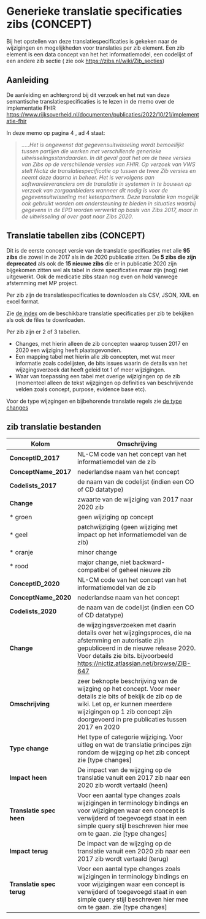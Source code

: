  # Generieke translatie specificaties zibs (CONCEPT)

Bij het opstellen van deze translatiespecificaties is gekeken naar de wijzigingen en mogelijkheden voor translaties per zib element. Een zib element is een data concept van het het informatiemodel, een codelijst of een andere zib sectie ( zie ook https://zibs.nl/wiki/Zib_secties) 

## Aanleiding  
De aanleiding en achtergrond bij dit verzoek en het nut van deze semantische translatiespecificaties is te lezen in de memo over de implementatie FHIR https://www.rijksoverheid.nl/documenten/publicaties/2022/10/21/implementatie-fhir

In deze memo op pagina 4 , ad 4 staat:
>*.....Het is ongewenst dat gegevensuitwisseling wordt bemoeilijkt tussen partijen die werken met verschillende generieke uitwisselingsstandaarden. In dit geval gaat het om de twee versies van Zibs op de verschillende versies van FHIR. Op verzoek van VWS stelt Nictiz de translatiespecificatie op tussen de twee Zib versies en neemt deze daarna in beheer. Het is vervolgens aan softwareleveranciers om de translatie in systemen in te bouwen op verzoek van zorgaanbieders wanneer dit nodig is voor de gegevensuitwisseling met ketenpartners. Deze translatie kan mogelijk ook gebruikt worden om ondersteuning te bieden in situaties waarbij gegevens in de EPD worden verwerkt op basis van Zibs 2017, maar in de uitwisseling al over gaat naar Zibs 2020*.

## Translatie tabellen zibs (CONCEPT)
Dit is de eerste concept versie van de translatie specificaties met alle **95 zibs** die zowel in de 2017 als in de 2020 publicatie zitten. 
De **5 zibs die zijn deprecated** als ook de **15 nieuwe zibs** die er in publicatie 2020 zijn bijgekomen zitten wel als tabel in deze specificaties maar zijn (nog) niet uitgewerkt. Ook de medicatie zibs staan nog even on hold vanwege afstemming met MP project.  

Per zib zijn de translatiespecificaties te downloaden als CSV, JSON, XML en excel format.

Zie [de index](zib2017-2020/index.md) om de beschikbare translatie specificaties per zib te bekijken als ook de files te downloaden. 

Per zib zijn er 2 of 3 tabellen. 
- Changes, met hierin alleen de zib concepten waarop tussen 2017 en 2020 een wijziging heeft plaatsgevonden.
- Een mapping tabel met hierin alle zib concepten, met wat meer informatie zoals codelijsten, de bits issues waarin de details van het wijzgingsverzoek dat heeft geleid tot 1 of meer wijzigingen.
- Waar van toepassing een tabel met overige wijzigingen op de zib (momenteel alleen de tekst wijzgingen op definities van beschrijvende velden zoals concept, purpose, evidence base etc).

Voor de type wijzgingen en bijbehorende translatie regels zie [de type changes](typechanges.md)

## zib translatie bestanden ##

| Kolom | Omschrijving|
| --- | ----------- |
| **ConceptID_2017** | NL-CM code van het concept van het informatiemodel van de zib |
| **ConceptName_2017**| nederlandse naam van het concept |
| **Codelists_2017**| de naam van de codelijst (indien een CO of CD datatype) |
| **Change** | zwaarte van de wijziging van 2017 naar 2020 zib | 
| * groen| geen wijziging op concept |
| * geel| patchwijziging (geen wijziging met impact op het informatiemodel van de zib)|
| * oranje | minor change
| * rood| major change, niet backward-compatibel of geheel nieuwe zib |
| **ConceptID_2020** | NL-CM code van het concept van het informatiemodel van de zib |
| **ConceptName_2020**| nederlandse naam van het concept |
| **Codelists_2020**| de naam van de codelijst (indien een CO of CD datatype) 
| **Change** | de wijzgingsverzoeken met daarin details over het wijzgingsproces, die na afstemming en autorisatie zijn gepubliceerd in de nieuwe release 2020. Voor details zie bits. bijvoorbeeld https://nictiz.atlassian.net/browse/ZIB-647
|**Omschrijving** | zeer beknopte beschrijving van de wijzging op het concept. Voor meer details zie bits of bekijk de zib op de wiki. Let op, er kunnen meerdere wijzigingen op 1 zib concept zijn doorgevoerd in pre publicaties tussen 2017 en 2020|
| **Type change** | Het type of categorie wijziging.  Voor uitleg en wat de translatie principes zijn rondom de wijzging op het zib concept zie [type changes]|
| **Impact heen** | De impact van de wijzging op de translatie vanuit een 2017 zib naar een 2020 zib wordt vertaald (heen)|
| **Translatie spec heen** | Voor een aantal type changes zoals wijzigingen in terminology bindings en voor wijzigingen waar een concept is verwijderd of toegevoegd staat in een simple query stijl beschreven hier mee om te gaan. zie [type changes]|
| **Impact terug** | De impact van de wijzging op de translatie vanuit een 2020 zib naar een 2017 zib wordt vertaald (terug)|
| **Translatie spec terug** | Voor een aantal type changes zoals wijzigingen in terminology bindings en voor wijzigingen waar een concept is verwijderd of toegevoegd staat in een simple query stijl beschreven hier mee om te gaan. zie [type changes]|
